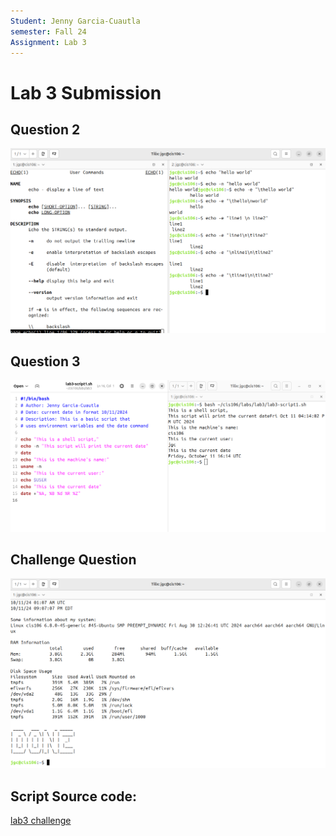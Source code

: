 ```yaml
---
Student: Jenny Garcia-Cuautla
semester: Fall 24
Assignment: Lab 3
---
```


# Lab 3 Submission

## Question 2
![Q2](q2.1.png)

## Question 3
![q3](q3.1.png)

## Challenge Question
![q4](q4.1.png)

## Script Source code:
[lab3 challenge](challenge_lab3.sh)
